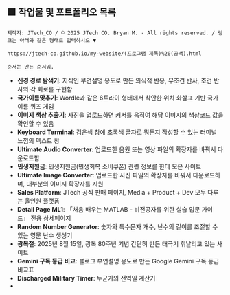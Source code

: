 ## 🟩 작업물 및 포트폴리오 목록
``
제작자: JTech_CO / © 2025 JTech CO. Bryan M. - All rights reserved. / 링크는 아래와 같은 형태로 입력하시오 ▼
``
```
https://jtech-co.github.io/my-website/(프로그램 제목)%20(공백).html
```
``
순서는 만든 순서임.
``
* **신경 경로 탐색기**: 지식인 부연설명 용도로 만든 의식적 반응, 무조건 반사, 조건 반사의 각 회로를 구현함
* **국가이름맞추기**: Wordle과 같은 6트라이 형태에서 착안한 위치 화살표 기반 국가 이름 퀴즈 게임
* **이미지 색상 추출기**: 사진을 업로드하면 커서를 움직여 해당 이미지의 색상코드 값을 확인할 수 있음
* **Keyboard Terminal**: 검은색 창에 초록색 글자로 뭐든지 작성할 수 있는 터미널 느낌의 텍스트 창
* **Ultimate Audio Converter**: 업로드한 음원 또는 영상 파일의 확장자를 바꿔서 다운로드함
* **민생지원금**: 민생지원금(민생회복 소비쿠폰) 관련 정보를 한데 모은 사이트
* **Ultimate Image Converter**: 업로드한 사진 파일의 확장자를 바꿔서 다운로드하며, 대부분의 이미지 확장자를 지원
* **Sales Platform**: JTech 공식 판매 페이지,  Media + Product + Dev 모두 다루는 올인원 플랫폼
* **Detail Page ML1**: 「처음 배우는 MATLAB - 비전공자를 위한 실습 입문 가이드」 전용 상세페이지
* **Random Number Generator**: 숫자와 특수문자 개수, 난수의 길이를 조절할 수 있는 영문 난수 생성기
* **광복절**: 2025년 8월 15일, 광복 80주년 기념 간단히 만든 태극기 휘날리고 있는 사이트
* **Gemini 구독 등급 비교**: 블로그 부연설명 용도로 만든 Google Gemini 구독 등급 비교표 
* **Discharged Military Timer**: 누군가의 전역일 계산기
* 
